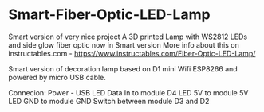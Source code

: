 # Smart-Fiber-Optic-LED-Lamp
Smart version of very nice project
A 3D printed Lamp with WS2812 LEDs and side glow fiber optic now in Smart version
More info about this on instructables.com - https://www.instructables.com/Fiber-Optic-LED-Lamp/

Smart version of decoration lamp based on D1 mini Wifi ESP8266 and powered by micro USB cable.

Connecion:
Power - USB
LED Data In to module D4
LED 5V to module 5V
LED GND to module GND
Switch between module D3 and D2
